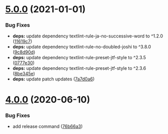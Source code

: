 # [5.0.0](https://github.com/textlint-ja/textlint-rule-preset-ja-technical-writing/compare/v4.0.1...v5.0.0) (2021-01-01)


### Bug Fixes

* **deps:** update dependency textlint-rule-ja-no-successive-word to ^1.2.0 ([11619c7](https://github.com/textlint-ja/textlint-rule-preset-ja-technical-writing/commit/11619c7466705c3f14da88d2d14d31b62f301ba4))
* **deps:** update dependency textlint-rule-no-doubled-joshi to ^3.8.0 ([9c8d90d](https://github.com/textlint-ja/textlint-rule-preset-ja-technical-writing/commit/9c8d90d7eccb288925a7dbdbaa33d5a819610bc6))
* **deps:** update dependency textlint-rule-preset-jtf-style to ^2.3.5 ([0777e30](https://github.com/textlint-ja/textlint-rule-preset-ja-technical-writing/commit/0777e30c1575cdaafaf49cd3a5e3118dc8430ead))
* **deps:** update dependency textlint-rule-preset-jtf-style to ^2.3.6 ([8be345e](https://github.com/textlint-ja/textlint-rule-preset-ja-technical-writing/commit/8be345e6f6fa419b7ddb342874089e8542db60a8))
* **deps:** update patch updates ([7a7d0a6](https://github.com/textlint-ja/textlint-rule-preset-ja-technical-writing/commit/7a7d0a6fd6f723a13b3c7ed84e220a8bbf7df5c9))



# [4.0.0](https://github.com/textlint-ja/textlint-rule-preset-ja-technical-writing/compare/v4.0.0-beta.0...v4.0.0) (2020-06-10)


### Bug Fixes

* add release command ([76b66a3](https://github.com/textlint-ja/textlint-rule-preset-ja-technical-writing/commit/76b66a3f63a2f7aadc71af0951d13fa1e896e0cc))



